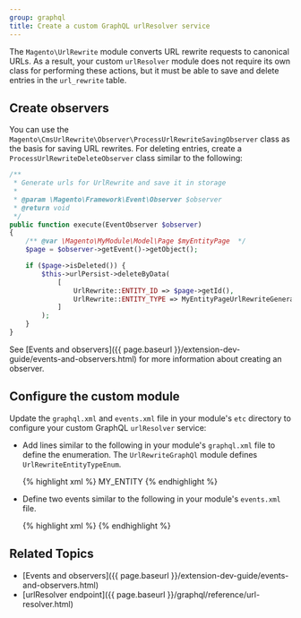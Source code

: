 ```yaml
---
group: graphql
title: Create a custom GraphQL urlResolver service
---
```



The `Magento\UrlRewrite` module converts URL rewrite requests to canonical URLs. As a result, your custom `urlResolver` module does not require its own class for performing these actions, but it must be able to save and delete entries in the `url_rewrite` table.

## Create observers

You can use the `Magento\CmsUrlRewrite\Observer\ProcessUrlRewriteSavingObserver` class as the basis for saving URL rewrites. For deleting entries, create a `ProcessUrlRewriteDeleteObserver` class similar to the following:

``` php
/**
 * Generate urls for UrlRewrite and save it in storage
 *
 * @param \Magento\Framework\Event\Observer $observer
 * @return void
 */
public function execute(EventObserver $observer)
{
    /** @var \Magento\MyModule\Model\Page $myEntityPage  */
    $page = $observer->getEvent()->getObject();

    if ($page->isDeleted()) {
        $this->urlPersist->deleteByData(
            [
                UrlRewrite::ENTITY_ID => $page->getId(),
                UrlRewrite::ENTITY_TYPE => MyEntityPageUrlRewriteGenerator::ENTITY_TYPE,
            ]
        );
    }
}
```
See [Events and observers]({{ page.baseurl }}/extension-dev-guide/events-and-observers.html) for more information about creating an observer.

## Configure the custom module

Update the `graphql.xml` and `events.xml` file in your module's `etc` directory to configure your custom GraphQL `urlResolver` service:

* Add lines similar to the following in your module's `graphql.xml` file to define the enumeration. The `UrlRewriteGraphQl` module defines `UrlRewriteEntityTypeEnum`.

  {% highlight xml %}
  <config xmlns:xsi="http://www.w3.org/2001/XMLSchema-instance" xsi:noNamespaceSchemaLocation="urn:magento:module:Magento_GraphQl:etc/graphql.xsd">
    <type xsi:type="Enum" name="UrlRewriteEntityTypeEnum">
      <item name="my_entity">MY_ENTITY</item>
    </type>
  </config>
  {% endhighlight %}

* Define two events similar to the following in your module's `events.xml` file.

  {% highlight xml %}
  <event name="mymodule_page_save_after">
    <observer name="process_url_rewrite_saving" instance="Magento\MyModuleRewrite\Observer\ProcessUrlRewriteSavingObserver" />
  </event>
  <event name="mymodule_page_delete_after">
    <observer name="process_url_rewrite_delete" instance="Magento\MyModuleRewrite\Observer\ProcessUrlRewriteDeleteObserver" />
  </event>
  {% endhighlight %}

## Related Topics

* [Events and observers]({{ page.baseurl }}/extension-dev-guide/events-and-observers.html)
* [urlResolver endpoint]({{ page.baseurl }}/graphql/reference/url-resolver.html)
